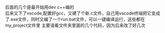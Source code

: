 后面的几个是最开始用dev c++编的                                                                                              
后来又下了vscode,配置好gcc，又建了个新.c文件，自己用vscode终端把它变成了.exe文件，同时又编了一个run.bat文件，可以一键编译运行，这些都在my_project文件里
主要请看文件夹里面的几个代码，因为后来改了好几次
